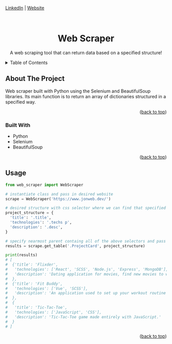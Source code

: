 <a name="readme-top"></a>

[LinkedIn](https://www.linkedin.com/in/jonathanvillagomezhernandez/) |
[Website](https://www.jonweb.dev/)

<!-- PROJECT LOGO -->
<br />
<div align="center">
  
  <h1 align="center">Web Scraper</h3>

  <p align="center">
    A web scraping tool that can return data based on a specified structure!
  </p>
</div>


<!-- TABLE OF CONTENTS -->
<details>
  <summary>Table of Contents</summary>
  <ol>
    <li>
      <a href="#about-the-project">About The Project</a>
      <ul>
        <li><a href="#built-with">Built With</a></li>
      </ul>
    </li>
    <li><a href="#usage">Usage</a></li>
  </ol>
</details>



<!-- ABOUT THE PROJECT -->
## About The Project

Web scraper built with Python using the Selenium and BeautifulSoup libraries. Its main function is to return an array of dictionaries structured in a specified way.

<p align="right">(<a href="#readme-top">back to top</a>)</p>



### Built With

* Python
* Selenium
* BeautifulSoup

<p align="right">(<a href="#readme-top">back to top</a>)</p>

<!-- USAGE EXAMPLES -->
## Usage

```python
from web_scraper import WebScraper

# instantiate class and pass in desired website
scrape = WebScraper('https://www.jonweb.dev/')

# desired structure with css selector where we can find that specified key
project_structure = {
  'title': '.title',
  'technologies': '.techs p',
  'description': '.desc',
}

# specify nearmost parent containg all of the above selectors and pass in structure dictionary
results = scrape.get_table('.ProjectCard', project_structure)

print(results)
# [
#  {'title': 'Flixder', 
#   'technologies': ['React', 'SCSS', 'Node.js', 'Express', 'MongoDB'], 
#   'description': 'Dating application for movies, find new movies to watch!'
#  }, 
#  {'title': 'Fit Buddy', 
#   'technologies': ['Vue', 'SCSS'], 
#   'description': 'An application used to set up your workout routine for the week!'
#  }, 
#  {
#   'title': 'Tic-Tac-Toe', 
#   'technologies': ['JavaScript', 'CSS'], 
#   'description': 'Tic-Tac-Toe game made entirely with JavaScript.'
#  }
# ]
```

<p align="right">(<a href="#readme-top">back to top</a>)</p>
